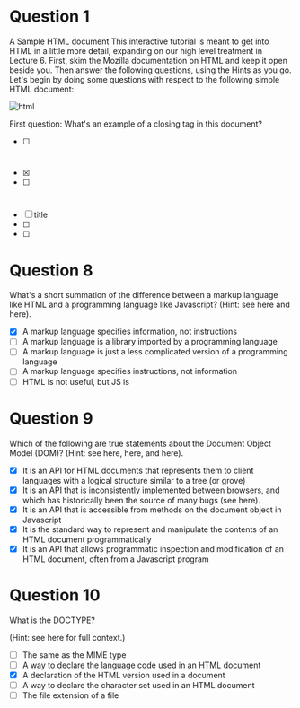 # Question 1

A Sample HTML document
This interactive tutorial is meant to get into HTML in a little more detail,
expanding on our high level treatment in Lecture 6. First, skim the Mozilla
documentation on HTML and keep it open beside you. Then answer the following
questions, using the Hints as you go. Let's begin by doing some questions with
respect to the following simple HTML document:

![html](https://d396qusza40orc.cloudfront.net/startup%2Fimages%2Fhw5-html-screenshot.png)

First question: What's an example of a closing tag in this document?

- [ ] <h1>
- [x] </h1>
- [ ] <h1/>
- [ ] title
- [ ] <title>

# Question 2

In the above, what is an example of an HTML opening tag alone?

- [x] <h1>
- [ ] <!-- Note that it is "h" + "1", not "h" + the letter "one" -->
- [ ] lang
- [ ] "Hyper Text Markup Language"
- [ ] <h1>Main heading in my document</h1>

# Question 3

Which is an example of an HTML attribute name?

- [ ] "Hyper Text Markup Language"
- [ ] <h1>
- [ ] <!-- Note that it is "h" + "1", not "h" + the letter "one" -->
- [x] lang
- [ ] <h1>Main heading in my document</h1>

# Question 4

Which is an example of an HTML attribute value?

- [x] "Hyper Text Markup Language"
- [ ] <h1>Main heading in my document</h1>
- [ ] lang
- [ ] <!-- Note that it is "h" + "1", not "h" + the letter "one" -->
- [ ] <h1>

# Question 5

Which is an example of a full HTML element, including opening and closing tags?

- [ ] <!-- Note that it is "h" + "1", not "h" + the letter "one" -->
- [ ] <h1>
- [x] <h1>Main heading in my document</h1>
- [ ] "Hyper Text Markup Language"
- [ ] lang

# Question 6

What is an example of an HTML comment?

- [ ] lang
- [x] <!-- Note that it is "h" + "1", not "h" + the letter "one" -->
- [ ] <h1>
- [ ] "Hyper Text Markup Language"
- [ ] <h1>Main heading in my document</h1>

# Question 7

General questions on HTML

Which of the following elements specifies the character set that is being used
in the document? (Hint: see here and here).

- [ ] <!DOCTYPE html>
- [x] <meta charset="utf-8" />
- [ ] <h1>Main heading in my document</h1>
- [ ] <title>A tiny document</title>
- [ ] <html lang="en">

# Question 8

What's a short summation of the difference between a markup language like HTML
and a programming language like Javascript? (Hint: see here and here).

- [x] A markup language specifies information, not instructions
- [ ] A markup language is a library imported by a programming language
- [ ] A markup language is just a less complicated version of a programming
language
- [ ] A markup language specifies instructions, not information
- [ ] HTML is not useful, but JS is

# Question 9

Which of the following are true statements about the Document Object Model
(DOM)? (Hint: see here, here, and here).

- [x] It is an API for HTML documents that represents them to client languages
with a logical structure similar to a tree (or grove)
- [x] It is an API that is inconsistently implemented between browsers, and
which has historically been the source of many bugs (see here).
- [x] It is an API that is accessible from methods on the document object in
Javascript
- [x] It is the standard way to represent and manipulate the contents of an
HTML document programmatically
- [x] It is an API that allows programmatic inspection and modification of an
HTML document, often from a Javascript program

# Question 10

What is the DOCTYPE?

(Hint: see here for full context.)

- [ ] The same as the MIME type
- [ ] A way to declare the language code used in an HTML document
- [x] A declaration of the HTML version used in a document
- [ ] A way to declare the character set used in an HTML document
- [ ] The file extension of a file
